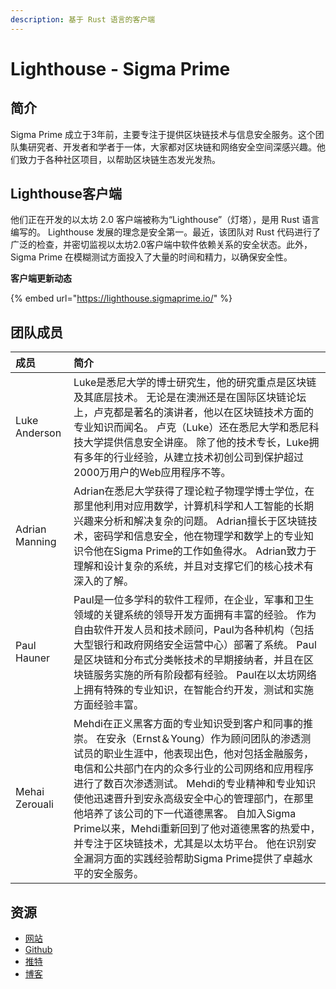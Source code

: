 ```yaml
---
description: 基于 Rust 语言的客户端
---
```


# Lighthouse - Sigma Prime

## 简介

Sigma Prime 成立于3年前，主要专注于提供区块链技术与信息安全服务。这个团队集研究者、开发者和学者于一体，大家都对区块链和网络安全空间深感兴趣。他们致力于各种社区项目，以帮助区块链生态发光发热。

## Lighthouse客户端

他们正在开发的以太坊 2.0 客户端被称为“Lighthouse”（灯塔），是用 Rust 语言编写的。                                                                                                            Lighthouse 发展的理念是安全第一。最近，该团队对 Rust 代码进行了广泛的检查，并密切监视以太坊2.0客户端中软件依赖关系的安全状态。此外，Sigma Prime 在模糊测试方面投入了大量的时间和精力，以确保安全性。

**客户端更新动态**

{% embed url="https://lighthouse.sigmaprime.io/" %}

## 团队成员

| 成员 | 简介 |
| :--- | :--- |
| Luke Anderson | Luke是悉尼大学的博士研究生，他的研究重点是区块链及其底层技术。 无论是在澳洲还是在国际区块链论坛上，卢克都是著名的演讲者，他以在区块链技术方面的专业知识而闻名。 卢克（Luke）还在悉尼大学和悉尼科技大学提供信息安全讲座。 除了他的技术专长，Luke拥有多年的行业经验，从建立技术初创公司到保护超过2000万用户的Web应用程序不等。 |
| Adrian Manning | Adrian在悉尼大学获得了理论粒子物理学博士学位，在那里他利用对应用数学，计算机科学和人工智能的长期兴趣来分析和解决复杂的问题。 Adrian擅长于区块链技术，密码学和信息安全，他在物理学和数学上的专业知识令他在Sigma Prime的工作如鱼得水。 Adrian致力于理解和设计复杂的系统，并且对支撑它们的核心技术有深入的了解。 |
| Paul Hauner | Paul是一位多学科的软件工程师，在企业，军事和卫生领域的关键系统的领导开发方面拥有丰富的经验。 作为自由软件开发人员和技术顾问，Paul为各种机构（包括大型银行和政府网络安全运营中心）部署了系统。 Paul是区块链和分布式分类帐技术的早期接纳者，并且在区块链服务实施的所有阶段都有经验。 Paul在以太坊网络上拥有特殊的专业知识，在智能合约开发，测试和实施方面经验丰富。 |
| Mehai Zerouali | Mehdi在正义黑客方面的专业知识受到客户和同事的推崇。 在安永（Ernst＆Young）作为顾问团队的渗透测试员的职业生涯中，他表现出色，他对包括金融服务，电信和公共部门在内的众多行业的公司网络和应用程序进行了数百次渗透测试。 Mehdi的专业精神和专业知识使他迅速晋升到安永高级安全中心的管理部门，在那里他培养了该公司的下一代道德黑客。 自加入Sigma Prime以来，Mehdi重新回到了他对道德黑客的热爱中，并专注于区块链技术，尤其是以太坊平台。 他在识别安全漏洞方面的实践经验帮助Sigma Prime提供了卓越水平的安全服务。 |

## 资源

* [网站](https://sigmaprime.io/)
* [Github](https://github.com/sigp/lighthouse)
* [推特](https://twitter.com/sigp_io)
* [博客](https://blog.sigmaprime.io/)





